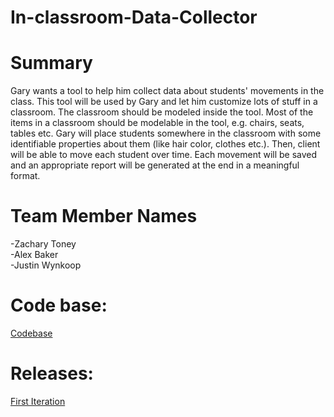 # In-classroom-Data-Collector
# Summary
Gary wants a tool to help him collect data about students' movements in the class. This tool will be used by Gary and let him customize lots of stuff in a classroom. The classroom should be modeled inside the tool. Most of the items in a classroom should be modelable in the tool, e.g. chairs, seats, tables etc. Gary will place students somewhere in the classroom with some identifiable properties about them (like hair color, clothes etc.). Then, client will be able to move each student over time. Each movement will be saved and an appropriate report will be generated at the end in a meaningful format.
# Team Member Names
  -Zachary Toney<br>
  -Alex Baker<br>
  -Justin Wynkoop
  
 # Code base:
 <a href="https://github.com/ZacharyToney/code-base-ICDC">Codebase</a>
 # Releases:
 <a href="https://github.com/ZacharyToney/code-base-ICDC/releases/tag/v1.0.0">First Iteration</a>
